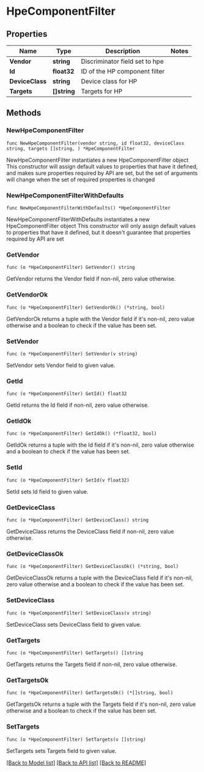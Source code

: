 # HpeComponentFilter

## Properties

Name | Type | Description | Notes
------------ | ------------- | ------------- | -------------
**Vendor** | **string** | Discriminator field set to hpe | 
**Id** | **float32** | ID of the HP component filter | 
**DeviceClass** | **string** | Device class for HP | 
**Targets** | **[]string** | Targets for HP | 

## Methods

### NewHpeComponentFilter

`func NewHpeComponentFilter(vendor string, id float32, deviceClass string, targets []string, ) *HpeComponentFilter`

NewHpeComponentFilter instantiates a new HpeComponentFilter object
This constructor will assign default values to properties that have it defined,
and makes sure properties required by API are set, but the set of arguments
will change when the set of required properties is changed

### NewHpeComponentFilterWithDefaults

`func NewHpeComponentFilterWithDefaults() *HpeComponentFilter`

NewHpeComponentFilterWithDefaults instantiates a new HpeComponentFilter object
This constructor will only assign default values to properties that have it defined,
but it doesn't guarantee that properties required by API are set

### GetVendor

`func (o *HpeComponentFilter) GetVendor() string`

GetVendor returns the Vendor field if non-nil, zero value otherwise.

### GetVendorOk

`func (o *HpeComponentFilter) GetVendorOk() (*string, bool)`

GetVendorOk returns a tuple with the Vendor field if it's non-nil, zero value otherwise
and a boolean to check if the value has been set.

### SetVendor

`func (o *HpeComponentFilter) SetVendor(v string)`

SetVendor sets Vendor field to given value.


### GetId

`func (o *HpeComponentFilter) GetId() float32`

GetId returns the Id field if non-nil, zero value otherwise.

### GetIdOk

`func (o *HpeComponentFilter) GetIdOk() (*float32, bool)`

GetIdOk returns a tuple with the Id field if it's non-nil, zero value otherwise
and a boolean to check if the value has been set.

### SetId

`func (o *HpeComponentFilter) SetId(v float32)`

SetId sets Id field to given value.


### GetDeviceClass

`func (o *HpeComponentFilter) GetDeviceClass() string`

GetDeviceClass returns the DeviceClass field if non-nil, zero value otherwise.

### GetDeviceClassOk

`func (o *HpeComponentFilter) GetDeviceClassOk() (*string, bool)`

GetDeviceClassOk returns a tuple with the DeviceClass field if it's non-nil, zero value otherwise
and a boolean to check if the value has been set.

### SetDeviceClass

`func (o *HpeComponentFilter) SetDeviceClass(v string)`

SetDeviceClass sets DeviceClass field to given value.


### GetTargets

`func (o *HpeComponentFilter) GetTargets() []string`

GetTargets returns the Targets field if non-nil, zero value otherwise.

### GetTargetsOk

`func (o *HpeComponentFilter) GetTargetsOk() (*[]string, bool)`

GetTargetsOk returns a tuple with the Targets field if it's non-nil, zero value otherwise
and a boolean to check if the value has been set.

### SetTargets

`func (o *HpeComponentFilter) SetTargets(v []string)`

SetTargets sets Targets field to given value.



[[Back to Model list]](../README.md#documentation-for-models) [[Back to API list]](../README.md#documentation-for-api-endpoints) [[Back to README]](../README.md)


